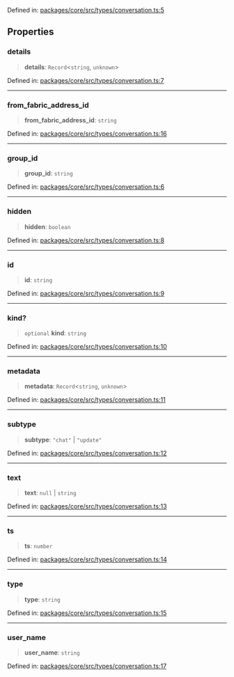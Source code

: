 Defined in: [packages/core/src/types/conversation.ts:5](https://github.com/signalwire/signalwire-js/blob/52fa77b6c8db68f4c99b30b3776f45a4309e15bf/packages/core/src/types/conversation.ts#L5)

## Properties

### details

> **details**: `Record`\<`string`, `unknown`\>

Defined in: [packages/core/src/types/conversation.ts:7](https://github.com/signalwire/signalwire-js/blob/52fa77b6c8db68f4c99b30b3776f45a4309e15bf/packages/core/src/types/conversation.ts#L7)

***

### from\_fabric\_address\_id

> **from\_fabric\_address\_id**: `string`

Defined in: [packages/core/src/types/conversation.ts:16](https://github.com/signalwire/signalwire-js/blob/52fa77b6c8db68f4c99b30b3776f45a4309e15bf/packages/core/src/types/conversation.ts#L16)

***

### group\_id

> **group\_id**: `string`

Defined in: [packages/core/src/types/conversation.ts:6](https://github.com/signalwire/signalwire-js/blob/52fa77b6c8db68f4c99b30b3776f45a4309e15bf/packages/core/src/types/conversation.ts#L6)

***

### hidden

> **hidden**: `boolean`

Defined in: [packages/core/src/types/conversation.ts:8](https://github.com/signalwire/signalwire-js/blob/52fa77b6c8db68f4c99b30b3776f45a4309e15bf/packages/core/src/types/conversation.ts#L8)

***

### id

> **id**: `string`

Defined in: [packages/core/src/types/conversation.ts:9](https://github.com/signalwire/signalwire-js/blob/52fa77b6c8db68f4c99b30b3776f45a4309e15bf/packages/core/src/types/conversation.ts#L9)

***

### kind?

> `optional` **kind**: `string`

Defined in: [packages/core/src/types/conversation.ts:10](https://github.com/signalwire/signalwire-js/blob/52fa77b6c8db68f4c99b30b3776f45a4309e15bf/packages/core/src/types/conversation.ts#L10)

***

### metadata

> **metadata**: `Record`\<`string`, `unknown`\>

Defined in: [packages/core/src/types/conversation.ts:11](https://github.com/signalwire/signalwire-js/blob/52fa77b6c8db68f4c99b30b3776f45a4309e15bf/packages/core/src/types/conversation.ts#L11)

***

### subtype

> **subtype**: `"chat"` \| `"update"`

Defined in: [packages/core/src/types/conversation.ts:12](https://github.com/signalwire/signalwire-js/blob/52fa77b6c8db68f4c99b30b3776f45a4309e15bf/packages/core/src/types/conversation.ts#L12)

***

### text

> **text**: `null` \| `string`

Defined in: [packages/core/src/types/conversation.ts:13](https://github.com/signalwire/signalwire-js/blob/52fa77b6c8db68f4c99b30b3776f45a4309e15bf/packages/core/src/types/conversation.ts#L13)

***

### ts

> **ts**: `number`

Defined in: [packages/core/src/types/conversation.ts:14](https://github.com/signalwire/signalwire-js/blob/52fa77b6c8db68f4c99b30b3776f45a4309e15bf/packages/core/src/types/conversation.ts#L14)

***

### type

> **type**: `string`

Defined in: [packages/core/src/types/conversation.ts:15](https://github.com/signalwire/signalwire-js/blob/52fa77b6c8db68f4c99b30b3776f45a4309e15bf/packages/core/src/types/conversation.ts#L15)

***

### user\_name

> **user\_name**: `string`

Defined in: [packages/core/src/types/conversation.ts:17](https://github.com/signalwire/signalwire-js/blob/52fa77b6c8db68f4c99b30b3776f45a4309e15bf/packages/core/src/types/conversation.ts#L17)
